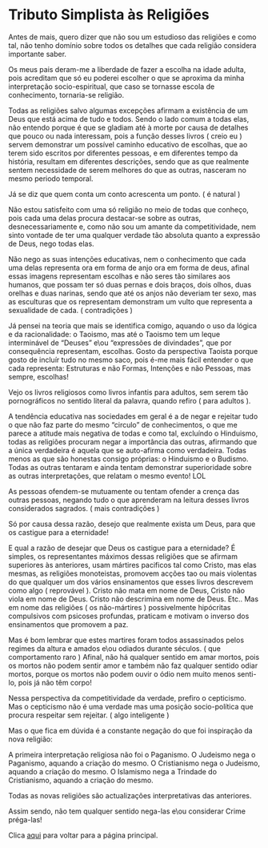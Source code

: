 # Tributo Simplista às Religiões

Antes de mais, quero dizer que não sou um estudioso das religiões e como tal, não tenho domínio sobre todos os detalhes que cada religião considera importante saber.

Os meus pais deram-me a liberdade de fazer a escolha na idade adulta, pois acreditam que só eu poderei escolher o que se aproxima da minha interpretação socio-espiritual, que caso se tornasse escola de conhecimento, tornaria-se religião.

Todas as religiões salvo algumas excepções afirmam a existência de um Deus que está acima de tudo e todos. Sendo o lado comum a todas elas, não entendo porque é que se gladiam até à morte por causa de detalhes que pouco ou nada interessam, pois a função desses livros ( creio eu ) servem demonstrar um possível caminho educativo de escolhas, que ao terem sido escritos por diferentes pessoas, e em diferentes tempo da história, resultam em diferentes descrições, sendo que as que realmente sentem necessidade de serem melhores do que as outras, nasceram no mesmo periodo temporal.

Já se diz que quem conta um conto acrescenta um ponto. ( é natural )

Não estou satisfeito com uma só religião no meio de todas que conheço, pois cada uma delas procura destacar-se sobre as outras, desnecessariamente e, como não sou um amante da competitividade, nem sinto vontade de ter uma qualquer verdade tão absoluta quanto a expressão de Deus, nego todas elas.

Não nego as suas intenções educativas, nem o conhecimento que cada uma delas representa ora em forma de anjo ora em forma de deus, afinal essas imagens representam escolhas e não seres tão similares aos humanos, que possam ter só duas pernas e dois braços, dois olhos, duas orelhas e duas narinas, sendo que até os anjos não deveriam ter sexo, mas as esculturas que os representam demonstram um vulto que representa a sexualidade de cada. ( contradições )

Já pensei na teoria que mais se identifica comigo, aquando o uso da lógica e da racionalidade: o Taoismo, mas até o Taoismo tem um leque interminável de “Deuses” e\ou “expressões de divindades”, que por consequência representam, escolhas. Gosto da perspectiva Taoista porque gosto de incluír tudo no mesmo saco, pois é-me mais fácil entender o que cada representa: Estruturas e não Formas, Intenções e não Pessoas, mas sempre, escolhas!

Vejo os livros religiosos como livros infantis para adultos, sem serem tão pornográficos no sentido literal da palavra, quando refiro ( para adultos ).

A tendência educativa nas sociedades em geral é a de negar e rejeitar tudo o que não faz parte do mesmo “circulo” de conhecimentos, o que me parece a atitude mais negativa de todas e como tal, excluíndo o Hinduismo, todas as religiões procuram negar a importância das outras, afirmando que a única verdadeira é aquela que se auto-afirma como verdadeira. Todas menos as que são honestas consigo próprias: o Hinduismo e o Budismo. Todas as outras tentaram e ainda tentam demonstrar  superioridade sobre as outras interpretações, que relatam o mesmo evento! LOL

As pessoas ofendem-se mutuamente ou tentam ofender a crença das outras pessoas, negando tudo o que aprenderam na leitura desses livros considerados sagrados. ( mais contradições )

Só por causa dessa razão, desejo que realmente exista um Deus, para que os castigue para a eternidade!

E qual a razão de desejar que Deus os castigue para a eternidade? É simples, os representantes máximos dessas religiões que se afirmam superiores às anteriores, usam mártires pacificos tal como Cristo, mas elas mesmas, as religiões monoteistas, promovem acções tao ou mais violentas do que qualquer um dos vários ensinamentos que esses livros descrevem como algo ( reprovável ). Cristo não mata em nome de Deus, Cristo não viola em nome de Deus. Cristo não descrimina em nome de Deus. Etc.. Mas em nome das religiões ( os não-mártires ) possivelmente hipócritas compulsivos com psicoses profundas, praticam e motivam o inverso dos ensinamentos que promovem a paz.

Mas é bom lembrar que estes martires foram todos assassinados pelos regimes da altura e amados e\ou odiados durante séculos. ( que comportamento raro ) Afinal, não há qualquer sentido em amar mortos, pois os mortos não podem sentir amor e também não faz qualquer sentido odiar mortos, porque os mortos não podem ouvir o ódio nem muito menos senti-lo, pois já não têm corpo!

Nessa perspectiva da competitividade da verdade, prefiro o cepticismo. Mas o cepticismo não é uma verdade mas uma posição socio-política que procura respeitar sem rejeitar. ( algo inteligente )

Mas o que fica em dúvida é a constante negação do que foi inspiração da nova religião:

A primeira interpretação religiosa não foi o Paganismo.
O Judeismo nega o Paganismo, aquando a criação do mesmo.
O Cristianismo nega o Judeismo, aquando a criação do mesmo.
O Islamismo nega a Trindade do Cristianismo, aquando a criação do mesmo.

Todas as novas religiões são actualizações interpretativas das anteriores.

Assim sendo, não tem qualquer sentido nega-las e\ou considerar Crime préga-las!

Clica [aqui](../README.md) para voltar para a página principal.

